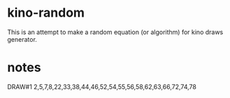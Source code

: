 # kino-random
This is an attempt to make a random equation (or algorithm) for kino draws generator.


# notes
DRAW#1   2,5,7,8,22,33,38,44,46,52,54,55,56,58,62,63,66,72,74,78